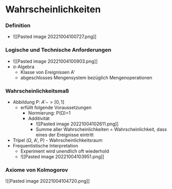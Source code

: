 # Wahrscheinlichkeiten
### Definition
+ ![[Pasted image 20221004100727.png]]

### Logische und Technische Anforderungen
+ ![[Pasted image 20221004100903.png]]
+ σ-Algebra
	+ Klasse von Ereignissen A'
	+ abgeschlosses Mengensystem bezüglich Mengenoperationen

### Wahrscheinlichkeitsmaß
+ Abbildung P: $A'->[0,1]$ 
	+ erfüllt folgende Voraussetzungen
		+ Normierung: P(Ω)=1
		+ Additivität
			+ ![[Pasted image 20221004102611.png]]
			+ Summe aller Wahrscheinlichkeiten = Wahrscheinlichkeit, dass eines der Ereignisse eintritt
+ Tripel (Ω, A', P) - Wahrscheinlichkeitsraum
+ Frequentistische Interpretation
	+ Experiment wird unendlich oft wiederhold
	+ ![[Pasted image 20221004103951.png]]

### Axiome von Kolmogorov
![[Pasted image 20221004104720.png]]